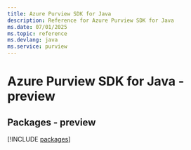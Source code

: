 ```yaml
---
title: Azure Purview SDK for Java
description: Reference for Azure Purview SDK for Java
ms.date: 07/01/2025
ms.topic: reference
ms.devlang: java
ms.service: purview
---
```

# Azure Purview SDK for Java - preview
## Packages - preview
[!INCLUDE [packages](purview-index.md)]